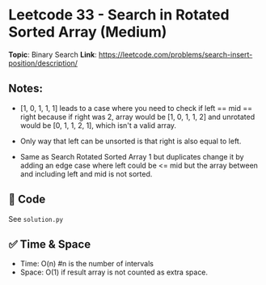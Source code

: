 # Leetcode 33 - Search in Rotated Sorted Array (Medium)

**Topic**: Binary Search
**Link**: https://leetcode.com/problems/search-insert-position/description/

## Notes: 
 - [1, 0, 1, 1, 1] leads to a case where you need to check if left == mid == right because if right was 2, array would be [1, 0, 1, 1, 2] and unrotated would be [0, 1, 1, 2, 1], which isn't a valid array.
 - Only way that left can be unsorted is that right is also equal to left.

 - Same as Search Rotated Sorted Array 1 but duplicates change it by adding an edge case where left could be <= mid but the array between and including left and mid is not sorted. 

## 🧪 Code
See `solution.py`

## ✅ Time & Space
- Time: O(n) #n is the number of intervals
- Space: O(1) if result array is not counted as extra space. 
